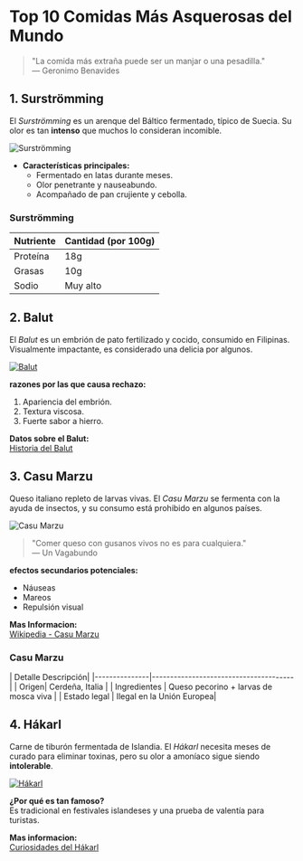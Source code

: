 # Top 10 Comidas Más Asquerosas del Mundo

> "La comida más extraña puede ser un manjar o una pesadilla."  
> — Geronimo Benavides

## 1. Surströmming

El *Surströmming* es un arenque del Báltico fermentado, típico de Suecia. Su olor es tan **intenso** que muchos lo consideran incomible.

![Surströmming](https://www.popsci.com/wp-content/uploads/2019/03/18/IZIGSEZWVVN6L5D7RQ7PHITMP4.png?strip=all&quality=85)

- **Características principales:**
  - Fermentado en latas durante meses.
  - Olor penetrante y nauseabundo.
  - Acompañado de pan crujiente y cebolla.

### Surströmming

| Nutriente | Cantidad (por 100g)|
|-----------|--------------------|
| Proteína| 18g |
| Grasas| 10g |
| Sodio | Muy alto  |

## 2. Balut

El *Balut* es un embrión de pato fertilizado y cocido, consumido en Filipinas. Visualmente impactante, es considerado una delicia por algunos.

[![Balut](https://upload.wikimedia.org/wikipedia/commons/e/eb/Hotvitlon.jpg)](https://es.wikipedia.org/wiki/Balut)

**razones por las que causa rechazo:**
1. Apariencia del embrión.
2. Textura viscosa.
3. Fuerte sabor a hierro.

**Datos sobre el Balut:**  
[Historia del Balut](https://www.nationalgeographic.com.es/gastronomia/que-es-balut_19238)

## 3. Casu Marzu

Queso italiano repleto de larvas vivas. El *Casu Marzu* se fermenta con la ayuda de insectos, y su consumo está prohibido en algunos países.

![Casu Marzu](https://upload.wikimedia.org/wikipedia/commons/3/36/Casu_Marzu_cheese.jpg)

> "Comer queso con gusanos vivos no es para cualquiera."  
> — Un Vagabundo

**efectos secundarios potenciales:**
- Náuseas
- Mareos
- Repulsión visual

**Mas Informacion:**  
[Wikipedia - Casu Marzu](https://es.wikipedia.org/wiki/Casu_marzu)

### Casu Marzu

| Detalle  Descripción|
|---------------|---------------------------------------|
| Origen| Cerdeña, Italia |
| Ingredientes | Queso pecorino + larvas de mosca viva |
| Estado legal | Ilegal en la Unión Europea|

## 4. Hákarl

Carne de tiburón fermentada de Islandia. El *Hákarl* necesita meses de curado para eliminar toxinas, pero su olor a amoníaco sigue siendo **intolerable**.

[![Hákarl](https://allthatsinteresting.com/wordpress/wp-content/uploads/2018/02/hakarl-og.jpg)](https://es.wikipedia.org/wiki/H%C3%A1karl)

**¿Por qué es tan famoso?**  
Es tradicional en festivales islandeses y una prueba de valentía para turistas.

**Mas informacion:**  
[Curiosidades del Hákarl](https://www.atlasobscura.com/foods/hakarl-fermented-shark)
